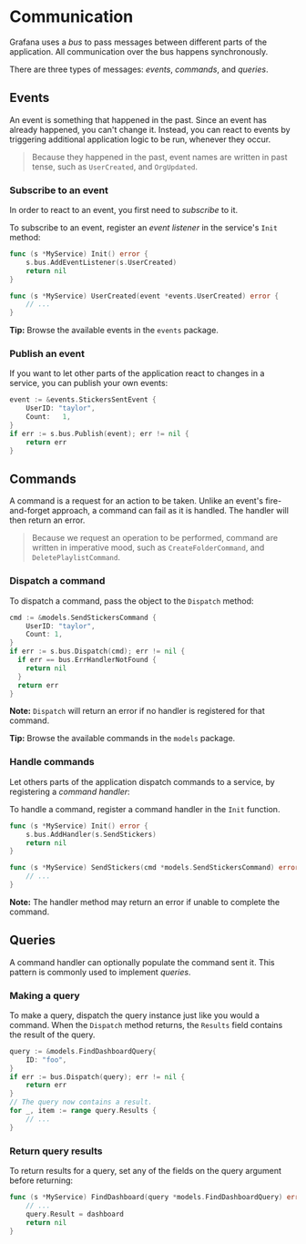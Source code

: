 # Communication

Grafana uses a _bus_ to pass messages between different parts of the application. All communication over the bus happens synchronously.

There are three types of messages: _events_, _commands_, and _queries_.

## Events

An event is something that happened in the past. Since an event has already happened, you can't change it. Instead, you can react to events by triggering additional application logic to be run, whenever they occur.

> Because they happened in the past, event names are written in past tense, such as `UserCreated`, and `OrgUpdated`.

### Subscribe to an event

In order to react to an event, you first need to _subscribe_ to it. 

To subscribe to an event, register an _event listener_ in the service's `Init` method:

```go
func (s *MyService) Init() error {
    s.bus.AddEventListener(s.UserCreated)
    return nil
}

func (s *MyService) UserCreated(event *events.UserCreated) error {
    // ...
}
```

**Tip:** Browse the available events in the `events` package.

### Publish an event

If you want to let other parts of the application react to changes in a service, you can publish your own events:

```go
event := &events.StickersSentEvent {
    UserID: "taylor",
    Count:   1,
}
if err := s.bus.Publish(event); err != nil {
    return err
}
```

## Commands

A command is a request for an action to be taken. Unlike an event's fire-and-forget approach, a command can fail as it is handled. The handler will then return an error.

> Because we request an operation to be performed, command are written in imperative mood, such as `CreateFolderCommand`, and `DeletePlaylistCommand`.

### Dispatch a command

To dispatch a command, pass the object to the `Dispatch` method:

```go
cmd := &models.SendStickersCommand {
    UserID: "taylor",
    Count: 1,
}
if err := s.bus.Dispatch(cmd); err != nil {
  if err == bus.ErrHandlerNotFound {
    return nil
  }
  return err
}
```

**Note:** `Dispatch` will return an error if no handler is registered for that command.

**Tip:** Browse the available commands in the `models` package.

### Handle commands

Let others parts of the application dispatch commands to a service, by registering a _command handler_:

To handle a command, register a command handler in the `Init` function.

```go
func (s *MyService) Init() error {
    s.bus.AddHandler(s.SendStickers)
    return nil
}

func (s *MyService) SendStickers(cmd *models.SendStickersCommand) error {
    // ...
}
```

**Note:** The handler method may return an error if unable to complete the command.

## Queries

A command handler can optionally populate the command sent it. This pattern is commonly used to implement _queries_.

### Making a query

To make a query, dispatch the query instance just like you would a command. When the `Dispatch` method returns, the `Results` field contains the result of the query.

```go
query := &models.FindDashboardQuery{
    ID: "foo",
}
if err := bus.Dispatch(query); err != nil {
    return err
}
// The query now contains a result.
for _, item := range query.Results {
    // ...
}
```

### Return query results

To return results for a query, set any of the fields on the query argument before returning:

```go
func (s *MyService) FindDashboard(query *models.FindDashboardQuery) error {
    // ...
    query.Result = dashboard
    return nil
}
```
